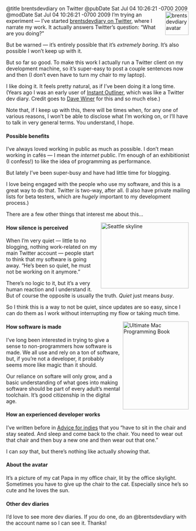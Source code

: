 @title brentsdevdiary on Twitter
@pubDate Sat Jul 04 10:26:21 -0700 2009
@modDate Sat Jul 04 10:26:21 -0700 2009
<a href="http://twitter.com/brentsdevdiary"><img src="http://inessential.com/images/brentsdevdiary.jpg" alt="brentsdevdiary avatar" height="64" width="64" border="0" hspace="5" align="right" /></a>I’m trying an experiment — I’ve started <a href="http://twitter.com/brentsdevdiary">brentsdevdiary on Twitter</a>, where I narrate my work. It actually answers Twitter’s question: “What are you doing?”

But be warned — it’s entirely possible that it’s <em>extremely boring</em>. It’s also possible I won’t keep up with it.

But so far so good. To make this work I actually run a Twitter client on my development machine, so it’s super-easy to post a couple sentences now and then (I don’t even have to turn my chair to my laptop).

I like doing it. It feels pretty natural, as if I’ve been doing it a long time. (Years ago I was an early user of <a href="http://bhc3.wordpress.com/2009/01/16/before-there-was-twitter-there-was-dave-winers-instant-outliner/">Instant Outliner</a>, which was like a Twitter dev diary. Credit goes to <a href="http://scripting.com/">Dave Winer</a> for this and so much else.)

Note that, if I keep up with this, there will be times when, for any one of various reasons, I won’t be able to disclose what I’m working on, or I’ll have to talk in very general terms. You understand, I hope.

#### Possible benefits

I’ve always loved working in public as much as possible. I don’t mean working in cafés — I mean the <em>internet</em> public. I’m enough of an exhibitionist (I confess!) to like the idea of programming as performance.

But lately I’ve been super-busy and have had little time for blogging.

I love being engaged with the people who use my software, and this is a great way to do that. Twitter is two-way, after all. (I also have private mailing lists for beta testers, which are <em>hugely</em> important to my development process.)

There are a few other things that interest me about this...

<a href="http://www.flickr.com/photos/78891836@N00/2897627526" title="View 'Seattle skyline' on Flickr.com"><img src="http://farm4.static.flickr.com/3060/2897627526_b89fe69b1f_m.jpg" alt="Seattle skyline" border="0" width="240" height="180" align="right" hspace="5" /></a>
#### How silence is perceived

When I’m very quiet — little to no blogging, nothing work-related on my main Twitter account — people start to think that my software is going away. “He’s been so quiet, he must not be working on it anymore.”

There’s no logic to it, but it’s a very human reaction and I understand it. But of course the opposite is usually the truth. <em>Quiet</em> just means <em>busy</em>.

So I think this is a way to not be quiet, since updates are so easy, since I can do them as I work without interrupting my flow or taking much time.

<a href="http://www.flickr.com/photos/78891836@N00/2289867373" title="View 'Ultimate Mac Programming Book' on Flickr.com"><img src="http://farm3.static.flickr.com/2108/2289867373_bee082c784_m.jpg" alt="Ultimate Mac Programming Book" border="0" width="180" height="240" align="right" hspace="5" /></a>
#### How software is made

I’ve long been interested in trying to give a sense to non-programmers how software is made. We all use and rely on a ton of software, but, if you’re not a developer, it probably seems more like magic than it should.

Our reliance on softare will only grow, and a basic understanding of what goes into making software should be part of every adult’s mental toolchain. It’s good citizenship in the digital age.

#### How an experienced developer works

I’ve written before in <a href="http://inessential.com/2008/11/14/advice-for-indies">Advice for indies</a> that you “have to sit in the chair and stay seated. And sleep and come back to the chair. You need to wear out that chair and then buy a new one and then wear out that one.”

I can <em>say</em> that, but there’s nothing like actually <em>showing</em> that.

#### About the avatar

It’s a picture of my cat Papa in my office chair, lit by the office skylight. Sometimes you have to give up the chair to the cat. Especially since he’s so cute and he loves the sun.

#### Other dev diaries

I’d love to see more dev diaries. If <em>you</em> do one, do an @brentsdevdiary with the account name so I can see it. Thanks!